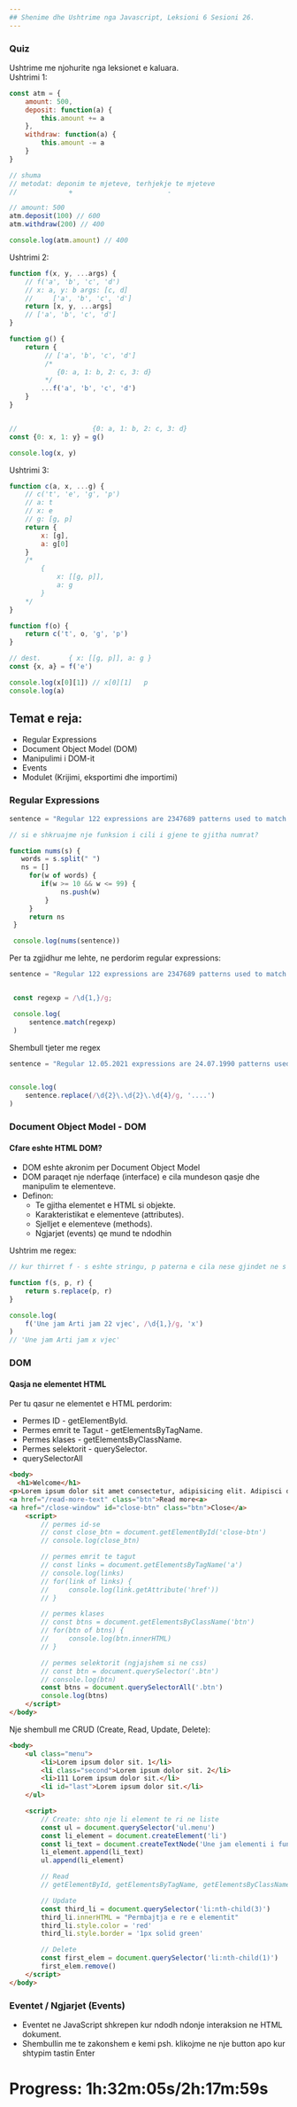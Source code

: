 ```yaml
---
## Shenime dhe Ushtrime nga Javascript, Leksioni 6 Sesioni 26.
---
```

### Quiz
Ushtrime me njohurite nga leksionet e kaluara.  
Ushtrimi 1:
```js
const atm = {
    amount: 500,
    deposit: function(a) {
        this.amount += a
    },
    withdraw: function(a) {
        this.amount -= a
    }
}

// shuma
// metodat: deponim te mjeteve, terhjekje te mjeteve
//             +                        -

// amount: 500
atm.deposit(100) // 600
atm.withdraw(200) // 400

console.log(atm.amount) // 400
```
Ushtrimi 2:
```js
function f(x, y, ...args) {
    // f('a', 'b', 'c', 'd')
    // x: a, y: b args: [c, d]
    //     ['a', 'b', 'c', 'd']
    return [x, y, ...args]
    // ['a', 'b', 'c', 'd']
}

function g() {
    return {
         // ['a', 'b', 'c', 'd']
         /*
            {0: a, 1: b, 2: c, 3: d}
         */
        ...f('a', 'b', 'c', 'd')
    }
}


//                   {0: a, 1: b, 2: c, 3: d}
const {0: x, 1: y} = g()

console.log(x, y)
```
Ushtrimi 3:
```js
function c(a, x, ...g) {
    // c('t', 'e', 'g', 'p')
    // a: t
    // x: e
    // g: [g, p]
    return {
        x: [g],
        a: g[0]
    }
    /*
        {
            x: [[g, p]],
            a: g
        }
    */
}

function f(o) {
    return c('t', o, 'g', 'p')
}

// dest.       { x: [[g, p]], a: g }
const {x, a} = f('e')

console.log(x[0][1]) // x[0][1]   p
console.log(a)
```
## Temat e reja:
- Regular Expressions
- Document Object Model (DOM)
- Manipulimi i DOM-it
- Events
- Modulet (Krijimi, eksportimi dhe importimi)

### Regular Expressions 

```js
sentence = "Regular 122 expressions are 2347689 patterns used to match character combinations in strings. In 146 JavaScript, regular 2342 expressions 121382 are also 164 objects."

// si e shkruajme nje funksion i cili i gjene te gjitha numrat?

function nums(s) {
   words = s.split(" ")
   ns = []
     for(w of words) {
        if(w >= 10 && w <= 99) {
             ns.push(w)
         }
     }
     return ns
 }

 console.log(nums(sentence))
```
Per ta zgjidhur me lehte, ne perdorim regular expressions:
```js
sentence = "Regular 122 expressions are 2347689 patterns used to match character combinations in strings. In 146 JavaScript, regular 2342 expressions 121382 are also 164 objects."


 const regexp = /\d{1,}/g;

 console.log(
     sentence.match(regexp)
 )
```
Shembull tjeter me regex
```js
sentence = "Regular 12.05.2021 expressions are 24.07.1990 patterns used to match character combinations in strings. In 146 JavaScript, regular 2342 expressions 121382 are also 16.09.1921 objects."


console.log(
    sentence.replace(/\d{2}\.\d{2}\.\d{4}/g, '....')
)

```
### Document Object Model - DOM
#### Cfare eshte HTML DOM?
- DOM eshte akronim per Document Object Model
- DOM paraqet nje nderfaqe (interface) e cila mundeson qasje dhe manipulim te elementeve.
- Definon:
  - Te gjitha elementet e HTML si objekte.
  - Karakteristikat e elementeve (attributes).
  - Sjelljet e elementeve (methods).
  - Ngjarjet (events) qe mund te ndodhin
  
  
  
Ushtrim me regex:
```js
// kur thirret f - s eshte stringu, p paterna e cila nese gjindet ne s atehere zevendesohet me r

function f(s, p, r) {
    return s.replace(p, r)
}

console.log(
    f('Une jam Arti jam 22 vjec', /\d{1,}/g, 'x') 
)
// 'Une jam Arti jam x vjec'
```
### DOM
#### Qasja ne elementet HTML
Per tu qasur ne elementet e HTML perdorim:
- Permes ID - getElementById.
- Permes emrit te Tagut - getElementsByTagName. 
- Permes klases - getElementsByClassName. 
- Permes selektorit - querySelector.
- querySelectorAll
```html
<body>
  <h1>Welcome</h1>
<p>Lorem ipsum dolor sit amet consectetur, adipisicing elit. Adipisci doloribus obcaecati aut numquam voluptate, <a href="#" class="btn">repellat</a> at quibusdam, laboriosam assumenda aspernatur consequuntur vitae dignissimos! Aspernatur, explicabo. Consectetur sit nesciunt accusantium dolorum.</p>
<a href="/read-more-text" class="btn">Read more<a>
<a href="/close-window" id="close-btn" class="btn">Close</a>
    <script>
        // permes id-se
        // const close_btn = document.getElementById('close-btn')
        // console.log(close_btn)

        // permes emrit te tagut
        // const links = document.getElementsByTagName('a')
        // console.log(links)
        // for(link of links) {
        //     console.log(link.getAttribute('href'))
        // }

        // permes klases
        // const btns = document.getElementsByClassName('btn')
        // for(btn of btns) {
        //     console.log(btn.innerHTML)
        // }

        // permes selektorit (ngjajshem si ne css)
        // const btn = document.querySelector('.btn')
        // console.log(btn)
        const btns = document.querySelectorAll('.btn')
        console.log(btns)
    </script>
</body>
```


Nje shembull me CRUD (Create, Read, Update, Delete):
```html
<body>
    <ul class="menu">
        <li>Lorem ipsum dolor sit. 1</li>
        <li class="second">Lorem ipsum dolor sit. 2</li>
        <li>111 Lorem ipsum dolor sit.</li>
        <li id="last">Lorem ipsum dolor sit.</li>
    </ul>

    <script>
        // Create: shto nje li element te ri ne liste
        const ul = document.querySelector('ul.menu')
        const li_element = document.createElement('li')
        const li_text = document.createTextNode('Une jam elementi i fundit ne liste')
        li_element.append(li_text)
        ul.append(li_element)

        // Read 
        // getElementById, getElementsByTagName, getElementsByClassName, querySelector, querySelectorAll

        // Update
        const third_li = document.querySelector('li:nth-child(3)')
        third_li.innerHTML = "Permbajtja e re e elementit"
        third_li.style.color = 'red'
        third_li.style.border = '1px solid green'

        // Delete
        const first_elem = document.querySelector('li:nth-child(1)')
        first_elem.remove()
    </script>
</body>
```
### Eventet / Ngjarjet (Events)
- Eventet ne JavaScript shkrepen kur ndodh ndonje interaksion ne HTML dokument.
- Shembullin me te zakonshem e kemi psh. klikojme ne nje button apo kur shtypim tastin Enter 
# Progress: 1h:32m:05s/2h:17m:59s
